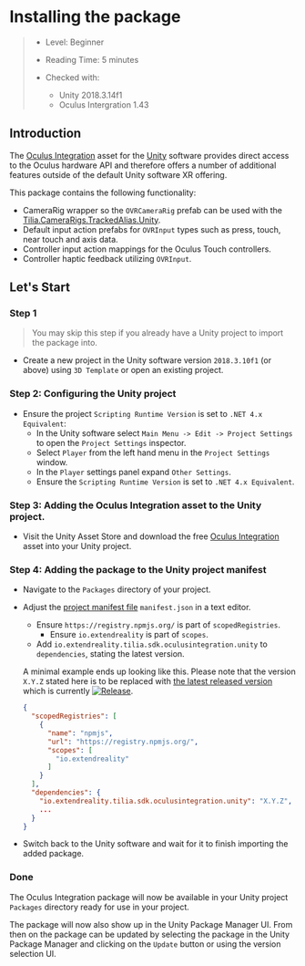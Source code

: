 # Installing the package

> * Level: Beginner
>
> * Reading Time: 5 minutes
>
> * Checked with:
>   * Unity 2018.3.14f1
>   * Oculus Intergration 1.43

## Introduction

The [Oculus Integration] asset for the [Unity] software provides direct access to the Oculus hardware API and therefore offers a number of additional features outside of the default Unity software XR offering.

This package contains the following functionality:

* CameraRig wrapper so the `OVRCameraRig` prefab can be used with the [Tilia.CameraRigs.TrackedAlias.Unity].
* Default input action prefabs for `OVRInput` types such as press, touch, near touch and axis data.
* Controller input action mappings for the Oculus Touch controllers.
* Controller haptic feedback utilizing `OVRInput`.

## Let's Start

### Step 1

> You may skip this step if you already have a Unity project to import the package into.

* Create a new project in the Unity software version `2018.3.10f1` (or above) using `3D Template` or open an existing project.

### Step 2: Configuring the Unity project

* Ensure the project `Scripting Runtime Version` is set to `.NET 4.x Equivalent`:
  * In the Unity software select `Main Menu -> Edit -> Project Settings` to open the `Project Settings` inspector.
  * Select `Player` from the left hand menu in the `Project Settings` window.
  * In the `Player` settings panel expand `Other Settings`.
  * Ensure the `Scripting Runtime Version` is set to `.NET 4.x Equivalent`.

### Step 3: Adding the Oculus Integration asset to the Unity project.

* Visit the Unity Asset Store and download the free [Oculus Integration] asset into your Unity project.

### Step 4: Adding the package to the Unity project manifest

* Navigate to the `Packages` directory of your project.
* Adjust the [project manifest file][Project-Manifest] `manifest.json` in a text editor.
  * Ensure `https://registry.npmjs.org/` is part of `scopedRegistries`.
    * Ensure `io.extendreality` is part of `scopes`.
  * Add `io.extendreality.tilia.sdk.oculusintegration.unity` to `dependencies`, stating the latest version.

  A minimal example ends up looking like this. Please note that the version `X.Y.Z` stated here is to be replaced with [the latest released version][Latest-Release] which is currently [![Release][Version-Release]][Releases].
  ```json
  {
    "scopedRegistries": [
      {
        "name": "npmjs",
        "url": "https://registry.npmjs.org/",
        "scopes": [
          "io.extendreality"
        ]
      }
    ],
    "dependencies": {
      "io.extendreality.tilia.sdk.oculusintegration.unity": "X.Y.Z",
      ...
    }
  }
  ```
* Switch back to the Unity software and wait for it to finish importing the added package.

### Done

The Oculus Integration package will now be available in your Unity project `Packages` directory ready for use in your project.

The package will now also show up in the Unity Package Manager UI. From then on the package can be updated by selecting the package in the Unity Package Manager and clicking on the `Update` button or using the version selection UI.

[Oculus Integration]: https://assetstore.unity.com/packages/tools/integration/oculus-integration-82022
[Unity]: https://unity3d.com/
[Tilia.CameraRigs.TrackedAlias.Unity]: https://github.com/ExtendRealityLtd/Tilia.CameraRigs.TrackedAlias.Unity
[Unity Package Manager]: https://docs.unity3d.com/Manual/upm-ui.html
[Project-Manifest]: https://docs.unity3d.com/Manual/upm-manifestPrj.html
[Version-Release]: https://img.shields.io/github/release/ExtendRealityLtd/Tilia.SDK.OculusIntegration.Unity.svg
[Releases]: ../../releases
[Latest-Release]: ../../releases/latest